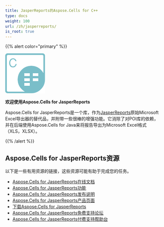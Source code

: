 ```yaml
---
title: JasperReports的Aspose.Cells for C++
type: docs
weight: 100
url: /zh/jasperreports/
is_root: true
---
```


{{% alert color="primary" %}}

**![todo:image_alt_text](jasperreports_logo.png)**

**欢迎使用Aspose.Cells for JasperReports**

Aspose.Cells for JasperReports是一个库，作为[JasperReports](https://community.jaspersoft.com/project/jasperreports-library)原始Microsoft Excel导出器的替代品，并附带一些很棒的增强功能。它消除了对POI库的依赖，并在后端使用Aspose.Cells for Java来将报告导出为Microsoft Excel格式（XLS，XLSX）。

{{% /alert %}}

## **Aspose.Cells for JasperReports资源**

以下是一些有用资源的链接，这些资源可能有助于完成您的任务。

- [Aspose.Cells for JasperReports在线文档](/cells/zh/jasperreports/)
- [Aspose.Cells for JasperReports功能](/cells/zh/jasperreports/feature-overview/)
- [Aspose.Cells for JasperReports发布说明](https://releases.aspose.com/cells/jasperreports/release-notes/)
- [Aspose.Cells for JasperReports产品页面](https://products.aspose.com/cells/jasperreports/)
- [下载Aspose.Cells for JasperReports](https://downloads.aspose.com/cells/jasperreports)
- [Aspose.Cells for JasperReports免费支持论坛](https://forum.aspose.com/c/cells/9)
- [Aspose.Cells for JasperReports付费支持帮助台](https://helpdesk.aspose.com/)
